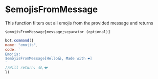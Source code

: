 # $emojisFromMessage

This function filters out all emojis from the provided message and returns

```
$emojisFromMessage[message;separator (optional)]
```

```javascript
bot.command({
name: "emojis", 
code: `
Emojis:
$emojisFromMessage[Hello😀, Made with ❤️]
`
//Will return: 😀,❤️
})
```
